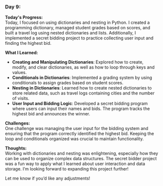 ### Day 9:
**Today's Progress:**  
Today, I focused on using dictionaries and nesting in Python. I created a programming dictionary, managed student grades based on scores, and built a travel log using nested dictionaries and lists. Additionally, I implemented a secret bidding project to practice collecting user input and finding the highest bid.

**What I Learned:**  
- **Creating and Manipulating Dictionaries**: Explored how to create, modify, and clear dictionaries, as well as how to loop through keys and values.
- **Conditionals in Dictionaries**: Implemented a grading system by using conditionals to assign grades based on student scores.
- **Nesting in Dictionaries**: Learned how to create nested dictionaries to store related data, such as travel logs containing cities and the number of visits.
- **User Input and Bidding Logic**: Developed a secret bidding program where users can input their names and bids. The program tracks the highest bid and announces the winner.

**Challenges:**  
One challenge was managing the user input for the bidding system and ensuring that the program correctly identified the highest bid. Keeping the loop and conditionals organized was crucial to maintain functionality.

**Thoughts:**  
Working with dictionaries and nesting was enlightening, especially how they can be used to organize complex data structures. The secret bidder project was a fun way to apply what I learned about user interaction and data storage. I’m looking forward to expanding this project further!

Let me know if you’d like any adjustments!
